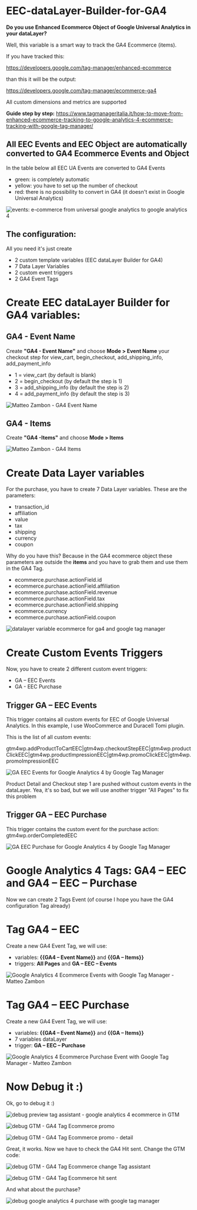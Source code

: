 # EEC-dataLayer-Builder-for-GA4
**Do you use Enhanced Ecommerce Object of Google Universal Analytics in your dataLayer?**

Well, this variable is a smart way to track the GA4 Ecommerce (items).

If you have tracked this:

https://developers.google.com/tag-manager/enhanced-ecommerce

than this it will be the output:

https://developers.google.com/tag-manager/ecommerce-ga4

All custom dimensions and metrics are supported

**Guide step by step:**
https://www.tagmanageritalia.it/how-to-move-from-enhanced-ecommerce-tracking-to-google-analytics-4-ecommerce-tracking-with-google-tag-manager/

## All EEC Events and EEC Object are automatically converted to GA4 Ecommerce Events and Object

In the table below all EEC UA Events are converted to GA4 Events
- green: is completely automatic
- yellow: you have to set up the number of checkout
- red: there is no possibility to convert in GA4 (it doesn't exist in Google Universal Analytics)

![events: e-commerce from universal google analytics to google analytics 4](https://www.tagmanageritalia.it/GTM/guida/uploads/2020/11/ecommerce-from-universal-google-analytics-to-google-analytics-4.png)



## The configuration: 
All you need it's just create 
- 2 custom template variables (EEC dataLayer Builder for GA4)
- 7 Data Layer Variables
- 2 custom event triggers 
- 2 GA4 Event Tags 

# Create EEC dataLayer Builder for GA4 variables:
## GA4 - Event Name
Create **"GA4 - Event Name"** and choose **Mode > Event Name** your checkout step for view_cart, begin_checkout, add_shipping_info, add_payment_info 

- 1 = view_cart (by default is blank)
- 2 = begin_checkout (by default the step is 1)
- 3 = add_shipping_info (by default the step is 2)
- 4 = add_payment_info (by default the step is 3)

![Matteo Zambon - GA4 Event Name](https://www.tagmanageritalia.it/GTM/guida/uploads/2020/11/Matteo-Zambon-GA4-Event-Name.png)


## GA4 - Items
Create **"GA4 -Items"** and choose **Mode > Items**

![Matteo Zambon - GA4 Items](https://www.tagmanageritalia.it/GTM/guida/uploads/2020/11/Matteo-Zambon-GA4-Items.png)

# Create Data Layer variables

For the purchase, you have to create 7 Data Layer variables. These are the parameters: 

- transaction_id
- affiliation
- value
- tax
- shipping
- currency
- coupon

Why do you have this?
Because in the GA4 ecommerce object these parameters are outside the __items__ and you have to grab them and use them in the GA4 Tag.

- ecommerce.purchase.actionField.id
- ecommerce.purchase.actionField.affiliation
- ecommerce.purchase.actionField.revenue
- ecommerce.purchase.actionField.tax
- ecommerce.purchase.actionField.shipping
- ecommerce.currency
- ecommerce.purchase.actionField.coupon

![datalayer variable ecommerce for ga4 and google tag manager](https://www.tagmanageritalia.it/GTM/guida/uploads/2020/11/datalayer-variable-ecommerce-for-ga4-and-google-tag-manager.png)

# Create Custom Events Triggers

Now, you have to create 2 different custom event triggers:

- GA – EEC Events
- GA - EEC Purchase

## Trigger GA – EEC Events 

This trigger contains all custom events for EEC of Google Universal Analytics. In this example, I use WooCommerce and Duracell Tomi plugin.

This is the list of all custom events:

gtm4wp.addProductToCartEEC|gtm4wp.checkoutStepEEC|gtm4wp.productClickEEC|gtm4wp.productImpressionEEC|gtm4wp.promoClickEEC|gtm4wp.promoImpressionEEC


![GA EEC Events for Google Analytics 4 by Google Tag Manager](https://www.tagmanageritalia.it/GTM/guida/uploads/2020/11/GA-EEC-Events-for-Google-Analytics-4-by-Google-Tag-Manager.png)

Product Detail and Checkout step 1 are pushed without custom events in the dataLayer. Yea, it's so bad, but we will use another trigger "All Pages" to fix this problem

## Trigger GA – EEC Purchase

This trigger contains the custom event for the purchase action: gtm4wp.orderCompletedEEC


![GA EEC Purchase for Google Analytics 4 by Google Tag Manager](https://www.tagmanageritalia.it/GTM/guida/uploads/2020/11/GA-EEC-Purchase-for-Google-Analytics-4-by-Google-Tag-Manager.png)

# Google Analytics 4 Tags: GA4 – EEC and GA4 – EEC – Purchase

Now we can create 2 Tags Event (of course I hope you have the GA4 configuration Tag already)

# Tag GA4 – EEC

Create a new GA4 Event Tag, we will use: 

- variables: **{{GA4 – Event Name}}** and **{{GA – Items}}**
- triggers: **All Pages** and **GA – EEC – Events**

![Google Analytics 4 Ecommerce Events with Google Tag Manager - Matteo Zambon](https://www.tagmanageritalia.it/GTM/guida/uploads/2020/11/Google-Analytics-4-Ecommerce-Events-with-Google-Tag-Manager-Matteo-Zambon.png)

# Tag GA4 – EEC Purchase

Create a new GA4 Event Tag, we will use: 

- variables: **{{GA4 – Event Name}}** and **{{GA – Items}}**
- 7 variables dataLayer 
- trigger: **GA – EEC – Purchase**

![Google Analytics 4 Ecommerce Purchase Event with Google Tag Manager - Matteo Zambon](https://www.tagmanageritalia.it/GTM/guida/uploads/2020/11/Google-Analytics-4-Ecommerce-Purchase-Event-with-Google-Tag-Manager-Matteo-Zambon.png)

# Now Debug it :)

Ok, go to debug it :)

![debug preview tag assistant - google analytics 4 ecommerce in GTM](https://www.tagmanageritalia.it/GTM/guida/uploads/2020/11/debug-preview-tag-assistant-google-analytics-4-ecommerce-in-GTM-1536x754.png)

![debug GTM - GA4 Tag Ecommerce promo](https://www.tagmanageritalia.it/GTM/guida/uploads/2020/11/debug-GTM-GA4-Tag-Ecommerce-promo-1536x692.png)

![debug GTM - GA4 Tag Ecommerce promo - detail](https://www.tagmanageritalia.it/GTM/guida/uploads/2020/11/debug-GTM-GA4-Tag-Ecommerce-promo-detail.png)

Great, it works. Now we have to check the GA4 Hit sent. Change the GTM code:

![debug GTM - GA4 Tag Ecommerce change Tag assistant](https://www.tagmanageritalia.it/GTM/guida/uploads/2020/11/debug-GTM-GA4-Tag-Ecommerce-change-Tag-assistant-1536x630.png)

![debug GTM - GA4 Tag Ecommerce hit sent](https://www.tagmanageritalia.it/GTM/guida/uploads/2020/11/debug-GTM-GA4-Tag-Ecommerce-hit-sent-1536x547.png)

And what about the purchase?

![debug google analytics 4 purchase with google tag manager](https://www.tagmanageritalia.it/GTM/guida/uploads/2020/11/debug-google-analytics-4-purchase-with-google-tag-manager.png)

